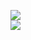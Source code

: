 [![](https://img.shields.io/badge/Made%20With-Github%20Spray-lightgrey.svg?style=for-the-badge&logo=github)](https://github.com/Annihil/github-spray#423)  
[![](https://i.imgur.com/2DrTn0Z.gif)](https://github.com/Annihil/github-spray)